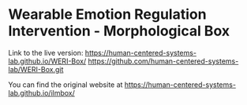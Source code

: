 # Wearable Emotion Regulation Intervention - Morphological Box

Link to the live version: https://human-centered-systems-lab.github.io/WERI-Box/
https://github.com/human-centered-systems-lab/WERI-Box.git

You can find the original website at https://human-centered-systems-lab.github.io/ilmbox/

